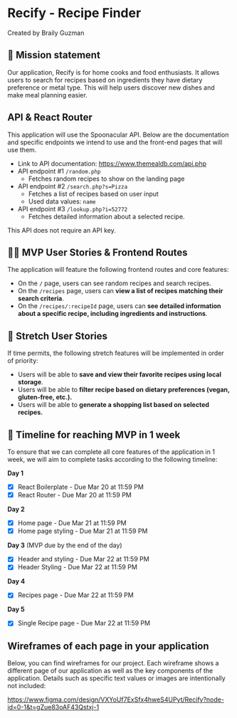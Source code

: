 # Recify - Recipe Finder

Created by Braily Guzman

## 🚀 Mission statement

Our application, Recify is for home cooks and food enthusiasts. It allows users to search for recipes based on ingredients they have dietary preference or metal type. This will help users discover new dishes and make meal planning easier.

## API & React Router

This application will use the Spoonacular API. Below are the documentation and specific endpoints we intend to use and the front-end pages that will use them.

- Link to API documentation: https://www.themealdb.com/api.php
- API endpoint #1 `/random.php`
  - Fetches random recipes to show on the landing page
- API endpoint #2 `/search.php?s=Pizza`
  - Fetches a list of recipes based on user input
  - Used data values: `name`
- API endpoint #3 `/lookup.php?i=52772`
  - Fetches detailed information about a selected recipe.

This API does not require an API key.

## 👩‍💻 MVP User Stories & Frontend Routes

The application will feature the following frontend routes and core features:

- On the `/` page, users can see random recipes and search recipes.
- On the `/recipes` page, users can **view a list of recipes matching their search criteria**.
- On the `/recipes/:recipeId` page, users can **see detailed information about a specific recipe, including ingredients and instructions**.

## 🤔 Stretch User Stories

If time permits, the following stretch features will be implemented in order of priority:

- Users will be able to **save and view their favorite recipes using local storage**.
- Users will be able to **filter recipe based on dietary preferences (vegan, gluten-free, etc.).**
- Users will be able to **generate a shopping list based on selected recipes.**

## 📆 Timeline for reaching MVP in 1 week

To ensure that we can complete all core features of the application in 1 week, we will aim to complete tasks according to the following timeline:

**Day 1**

- [x] React Boilerplate - Due Mar 20 at 11:59 PM
- [x] React Router - Due Mar 20 at 11:59 PM

**Day 2**

- [x] Home page - Due Mar 21 at 11:59 PM
- [x] Home page styling - Due Mar 21 at 11:59 PM

**Day 3** (MVP due by the end of the day)

- [x] Header and styling - Due Mar 22 at 11:59 PM
- [x] Header Styling - Due Mar 22 at 11:59 PM

**Day 4**

- [x] Recipes page - Due Mar 22 at 11:59 PM

**Day 5**

- [x] Single Recipe page - Due Mar 22 at 11:59 PM

## Wireframes of each page in your application

Below, you can find wireframes for our project. Each wireframe shows a different page of our application as well as the key components of the application. Details such as specific text values or images are intentionally not included:

https://www.figma.com/design/VXYoUf7ExSfx4hweS4UPyt/Recify?node-id=0-1&t=gZue83oAF43Qstxj-1
